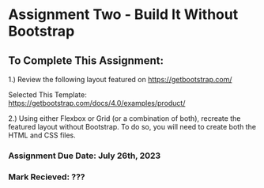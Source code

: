 # Assignment Two - Build It Without Bootstrap
 
## To Complete This Assignment: 

1.) Review the following layout featured on https://getbootstrap.com/

Selected This Template: https://getbootstrap.com/docs/4.0/examples/product/

2.) Using either Flexbox or Grid (or a combination of both), recreate the featured layout without Bootstrap. To do so, you will need to create both the HTML and CSS files. 

### Assignment Due Date: July 26th, 2023
### Mark Recieved: ???
